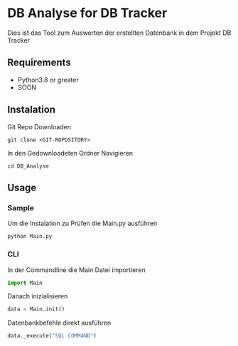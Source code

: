 # DB Analyse for DB Tracker
Dies ist das Tool zum Auswerten der erstellten Datenbank in dem Projekt DB Tracker

## Requirements
- Python3.8 or greater
- SOON

## Instalation
Git Repo Downloaden
```shell
git clone <GIT-ROPOSITORY>
```
In den Gedownloadeten Ordner Navigieren
```
cd DB_Analyse
```

## Usage
### Sample
Um die Instalation zu Prüfen die Main.py ausführen
```shell 
python Main.py
```

### CLI
In der Commandline die Main Datei importieren
```python
import Main
```

Danach inizialisieren
```python
data = Main.init()
```

Datenbankbefehle direkt ausführen
```python
data._execute("SQL COMMAND")
```